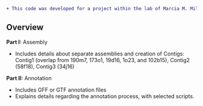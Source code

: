```diff
+ This code was developed for a project within the lab of Marcia M. Miller.
```

## Overview

**Part I:** Assembly

 - Includes details about separate assemblies and creation of Contigs: Contig1 (overlap from 190m7, 173o1, 19d16, 1o23, and 102b15), Contig2 (58f18), Contig3 (34j16)

**Part II:** Annotation

 - Includes GFF or GTF annotation files
 - Explains details regarding the annotation process, with selected scripts.